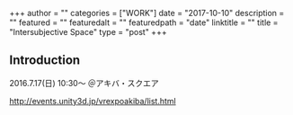 +++
author = ""
categories = ["WORK"]
date = "2017-10-10"
description = ""
featured = ""
featuredalt = ""
featuredpath = "date"
linktitle = ""
title = "Intersubjective Space"
type = "post"
+++

## Introduction

2016.7.17(日) 10:30〜 ＠アキバ・スクエア

http://events.unity3d.jp/vrexpoakiba/list.html
